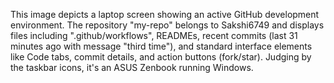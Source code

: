 This image depicts a laptop screen showing an active GitHub development environment. The repository "my-repo" belongs to Sakshi6749 and displays files including ".github/workflows", READMEs, recent commits (last 31 minutes ago with message "third time"), and standard interface elements like Code tabs, commit details, and action buttons (fork/star). Judging by the taskbar icons, it's an ASUS Zenbook running Windows.